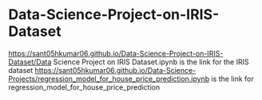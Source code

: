# Data-Science-Project-on-IRIS-Dataset
https://sant05hkumar06.github.io/Data-Science-Project-on-IRIS-Dataset/Data Science Project on IRIS Dataset.ipynb is the link for the IRIS dataset
https://sant05hkumar06.github.io/Data-Science-Projects/regression_model_for_house_price_prediction.ipynb is the link for regression_model_for_house_price_prediction

